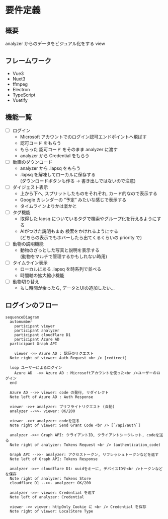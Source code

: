 # 要件定義
## 概要
analyzer からのデータをビジュアル化をする view

## フレームワーク
- Vue3
- Nuxt3
- ffmpeg
- Electron
- TypeScript
- Vuetify

## 機能一覧
- [ ] ログイン
  - Microsoft アカウントでのログイン認可エンドポイントへ飛ばす
  - 認可コード をもらう
  - もらった 認可コード をそのまま analyzer に渡す
  - analyzer から Credential をもらう
- [ ] 動画のダウンロード
  - analyzer から .lapsq をもらう
  - .lapsq を解凍してローカルに保存する  
    (ダウンロードボタンも作る → 書き出しではないので注意)
- [ ] ダイジェスト表示
  - 上から下へ, スプリットしたものをそれぞれ, カード的なので表示する
  - Google カレンダーの ”予定” みたいな感じで表示する
  - タイムラインよりかは楽かと
- [ ] タグ機能
  - 取得した lapsq についているタグで検索やグループ化を行えるようにする
  - AIがつけた説明もまあ 検索をかけれるようにする  
    (どちらの表示でもホバーしたら出てくるくらいの priority で) 
- [ ] 動物の説明機能
  - 動物のざっとした写真と説明を表示する  
    (動物をマルチで管理するかもしれない時用)
- [ ] タイムライン表示
  - ローカルにある .lapsq を時系列で並べる
  - 時間軸の拡大縮小機能
- [ ] 動物切り替え
  - もし時間が余ったら, データとUIの追加したい...  


## ログインのフロー

``` mermaid
sequenceDiagram
  autonumber
	participant viewer
	participant analyzer
	participant cloudflare D1
	participant Azure AD
  participant Graph API

	viewer ->> Azure AD : 認証のリクエスト
  Note right of viewer: Auth Request <br /> [redirect]

  loop ユーザーによるログイン
    Azure AD  ->> Azure AD : Microsoftアカウントを使った<br />ユーザーのログイン
  end

  Azure AD -->> viewer: code の発行, リダイレクト
  Note left of Azure AD : Auth Response

  viewer ->>+ analyzer: プリフライトリクエスト (自動)
  analyzer -->>- viewer: OK/200

  viewer ->>+ analyzer: codeを送る
  Note right of viewer: Send Grant Code <br /> [`/api/auth`]

  analyzer ->>+ Graph API: クライアントID, クライアントシークレット, codeを送る
  Note right of analyzer: Tokens Request <br /> (authentication_code)

  Graph API -->>- analyzer: アクセストークン, リフレッシュトークンなどを返す
  Note left of Graph API: Tokens Response

  analyzer ->>+ cloudflare D1: uuidをキーに, デバイスIDや<br />トークンなどを保存
  Note right of analyzer: Tokens Store
  cloudflare D1 -->>- analyzer: OK/200

  analyzer ->>- viewer: Credential を返す
  Note left of analyzer: Credential

  viewer ->> viewer: httpOnly Cookie に <br /> Credential を保存
  Note right of viewer: LocalStore Type
```